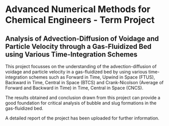 # Advanced Numerical Methods for Chemical Engineers - Term Project 
## Analysis of Advection-Diffusion of Voidage and Particle Velocity through a Gas-Fluidized Bed using Various Time-Integration Schemes

This project focusses on the understanding of the advection-diffusion of voidage and particle velocity in a gas-fluidized bed by using various time-integration schemes such as Forward in Time, Upwind in Space (FTUS), Backward in Time, Central in Space (BTCS) and Crank-Nicolson (Average of Forward and Backward in Time) in Time, Central in Space (CNCS). 

The results obtained and conclusion drawn from this project can provide a good foundation for critical analysis of bubble and slug formations in the gas-fluidized bed. 

A detailed report of the project has been uploaded for further information. 
